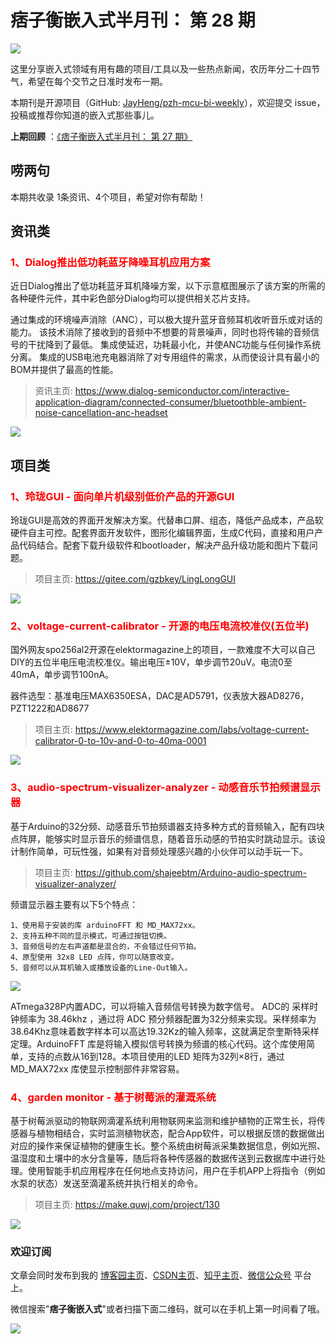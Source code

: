 # 痞子衡嵌入式半月刊： 第 28 期

![](http://henjay724.com/image/cnblogs/pzh_mcu_bi_weekly.PNG)

这里分享嵌入式领域有用有趣的项目/工具以及一些热点新闻，农历年分二十四节气，希望在每个交节之日准时发布一期。

本期刊是开源项目（GitHub: [JayHeng/pzh-mcu-bi-weekly](https://github.com/JayHeng/pzh-mcu-bi-weekly)），欢迎提交 issue，投稿或推荐你知道的嵌入式那些事儿。

**上期回顾** ：[《痞子衡嵌入式半月刊： 第 27 期》](https://www.cnblogs.com/henjay724/p/14531040.html)

## 唠两句



本期共收录 1条资讯、4个项目，希望对你有帮助！

## 资讯类

### <font color="red">1、Dialog推出低功耗蓝牙降噪耳机应用方案</font>

近日Dialog推出了低功耗蓝牙耳机降噪方案，以下示意框图展示了该方案的所需的各种硬件元件，其中彩色部分Dialog均可以提供相关芯片支持。

通过集成的环境噪声消除（ANC），可以极大提升蓝牙音频耳机收听音乐或对话的能力。 该技术消除了接收到的音频中不想要的背景噪声，同时也将传输的音频信号的干扰降到了最低。 集成使延迟，功耗最小化，并使ANC功能与任何操作系统分离。 集成的USB电池充电器消除了对专用组件的需求，从而使设计具有最小的BOM并提供了最高的性能。

> 资讯主页: https://www.dialog-semiconductor.com/interactive-application-diagram/connected-consumer/bluetoothble-ambient-noise-cancellation-anc-headset

![](http://henjay724.com/image/biweekly20210404/Dialog_blue.png)

## 项目类

### <font color="red">1、玲珑GUI - 面向单片机级别低价产品的开源GUI</font>

玲珑GUI是高效的界面开发解决方案。代替串口屏、组态，降低产品成本，产品软硬件自主可控。配套界面开发软件，图形化编辑界面，生成C代码，直接和用户产品代码结合。配套下载升级软件和bootloader，解决产品升级功能和图片下载问题。

> 项目主页: https://gitee.com/gzbkey/LingLongGUI

![](http://henjay724.com/image/biweekly20210404/LinglongGUI.PNG)

### <font color="red">2、voltage-current-calibrator - 开源的电压电流校准仪(五位半)</font>

国外网友spo256al2开源在elektormagazine上的项目，一款难度不大可以自己DIY的五位半电压电流校准仪。输出电压±10V，单步调节20uV。电流0至40mA，单步调节100nA。  

器件选型：基准电压MAX6350ESA，DAC是AD5791，仪表放大器AD8276，PZT1222和AD8677

> 项目主页: https://www.elektormagazine.com/labs/voltage-current-calibrator-0-to-10v-and-0-to-40ma-0001

![](http://henjay724.com/image/biweekly20210404/voltage-current-calibrator.PNG)

### <font color="red">3、audio-spectrum-visualizer-analyzer - 动感音乐节拍频谱显示器</font>

基于Arduino的32分频、动感音乐节拍频谱器支持多种方式的音频输入，配有四块点阵屏，能够实时显示音乐的频谱信息，随着音乐动感的节拍实时跳动显示。该设计制作简单，可玩性强，如果有对音频处理感兴趣的小伙伴可以动手玩一下。

> 项目主页: https://github.com/shajeebtm/Arduino-audio-spectrum-visualizer-analyzer/

频谱显示器主要有以下5个特点：

```text
1、使用易于安装的库 arduinoFFT 和 MD_MAX72xx。
2、支持五种不同的显示模式，可通过按钮切换。
3、音频信号的左右声道都是混合的，不会错过任何节拍。
4、原型使用 32x8 LED 点阵，你可以随意改变。
5、音频可以从耳机输入或播放设备的Line-Out输入。
```

![](http://henjay724.com/image/biweekly20210404/audio_player.JPG)

ATmega328P内置ADC，可以将输入音频信号转换为数字信号。 ADC的 采样时钟频率为 38.46khz ，通过将 ADC 预分频器配置为32分频来实现。采样频率为 38.64Khz意味着数字样本可以高达19.32Kz的输入频率，这就满足奈奎斯特采样定理。ArduinoFFT 库是将输入模拟信号转换为频谱的核心代码。这个库使用简单，支持的点数从16到128。本项目使用的LED 矩阵为32列×8行，通过MD_MAX72xx 库使显示控制部件非常容易。

### <font color="red">4、garden monitor - 基于树莓派的灌溉系统</font>

基于树莓派驱动的物联网滴灌系统利用物联网来监测和维护植物的正常生长，将传感器与植物相结合，实时监测植物状态，配合App软件，可以根据反馈的数据做出对应的操作来保证植物的健康生长。整个系统由树莓派采集数据信息，例如光照、温湿度和土壤中的水分含量等，随后将各种传感器的数据传送到云数据库中进行处理。使用智能手机应用程序在任何地点支持访问，用户在手机APP上将指令（例如水泵的状态）发送至滴灌系统并执行相关的命令。

> 项目主页: https://make.quwj.com/project/130

![](http://henjay724.com/image/biweekly20210404/garden_monitor.png)


### 欢迎订阅

文章会同时发布到我的 [博客园主页](https://www.cnblogs.com/henjay724/)、[CSDN主页](https://blog.csdn.net/henjay724)、[知乎主页](https://www.zhihu.com/people/henjay724)、[微信公众号](http://weixin.sogou.com/weixin?type=1&query=痞子衡嵌入式) 平台上。

微信搜索"__痞子衡嵌入式__"或者扫描下面二维码，就可以在手机上第一时间看了哦。

![](http://henjay724.com/image/github/pzhMcu_qrcode_258x258.jpg)

